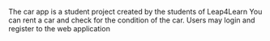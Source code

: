 The car app is a student project created by the students of Leap4Learn
You can rent a car and check for the condition of the car.
Users may login and register to the web application
